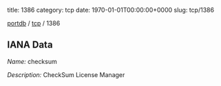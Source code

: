 title: 1386
category: tcp
date: 1970-01-01T00:00:00+0000
slug: tcp/1386

[portdb](/) / [tcp](/category/tcp.html) / 1386


## IANA Data

_Name:_ checksum

_Description:_ CheckSum License Manager

